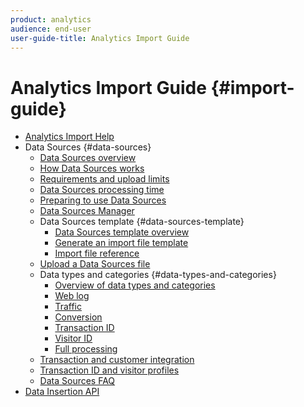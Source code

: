 ```yaml
---
product: analytics
audience: end-user
user-guide-title: Analytics Import Guide
---
```


# Analytics Import Guide {#import-guide}

+ [Analytics Import Help](home.md)
+ Data Sources {#data-sources}
    + [Data Sources overview](c-data-sources/datasrc-home.md)
    + [How Data Sources works](c-data-sources/datasrc-how-data-sources-works.md)
    + [Requirements and upload limits](c-data-sources/datasrc-requirements.md)
    + [Data Sources processing time](c-data-sources/datasrc-processing-time.md)
    + [Preparing to use Data Sources](c-data-sources/datasrc-preparing.md)
    + [Data Sources Manager](c-data-sources/datasrc-manager.md)
    + Data Sources template {#data-sources-template}
        + [Data Sources template overview](c-data-sources/datasrc-template/datasrc-template-file.md)
        + [Generate an import file template](c-data-sources/datasrc-template/t-datasrc-creating-data-sources-file.md)
        + [Import file reference](c-data-sources/datasrc-template/datasrc-import-file-reference.md)
    + [Upload a Data Sources file](c-data-sources/t-datasrc-uploading-data.md)
    + Data types and categories {#data-types-and-categories}
        + [Overview of data types and categories](c-data-sources/c-datasrc-types/datasrc-categories.md)
        + [Web log](c-data-sources/c-datasrc-types/datasrc-web-log.md)
        + [Traffic](c-data-sources/c-datasrc-types/datasrc-traffic.md)
        + [Conversion](c-data-sources/c-datasrc-types/datasrc-conversion.md)
        + [Transaction ID](c-data-sources/c-datasrc-types/datasrc-transactionid.md)
        + [Visitor ID](c-data-sources/c-datasrc-types/datasrc-visitorid.md)
        + [Full processing](c-data-sources/c-datasrc-types/datasrc-full-processing.md)
    + [Transaction and customer integration](c-data-sources/datasrc-integrating-offline-data.md)
    + [Transaction ID and visitor profiles](c-data-sources/datasrc-tid-visitor-profile.md)
    + [Data Sources FAQ](c-data-sources/datasrc-faq.md)
+ [Data Insertion API](c-data-insertion-api/c-data-insertion-api.md)
